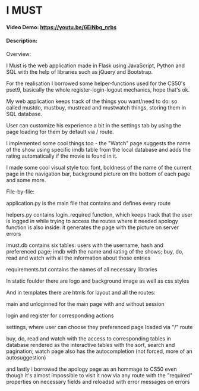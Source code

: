 # I MUST
#### Video Demo:  https://youtu.be/6EiNbg_nrbs
#### Description:
Overview:

I Must is the web application made in Flask using JavaScript, Python and SQL 
with the help of libraries such as jQuery and Bootstrap.

For the realisation I borrowed some helper-functions used for the CS50's pset9,
basically the whole register-login-logout mechanics, hope that's ok.

My web application keeps track of the things you want/need to do: so called
mustdo, mustbuy, mustread and mustwatch things, storing them in SQL database.

User can customize his experience a bit in the settings tab by using the page
loading for them by default via / route.

I implemented some cool things too - the "Watch" page suggests the name of the
show using specific imdb table from the local database and adds the rating
automatically if the movie is found in it.

I made some cool visual style too: font, boldness of the name of the current
page in the navigation bar, background picture on the bottom of each page
and some more.

File-by-file:

application.py is the main file that contains and defines every route

helpers.py contains login_required function, which keeps track that the user is
logged in while trying to access the routes where it needed
apology function is also inside: it generates the page with the picture on
server errors

imust.db contains six tables: users with the username, hash and preferenced
page; imdb with the name and rating of the shows; buy, do, read and watch
with all the information about those entries

requirements.txt contains the names of all necessary libraries

In static foulder there are logo and background image as well as css styles

And in templates there are htmls for layout and all the routes:

main and unloginned for the main page with and without session

login and register for corresponding actions

settings, where user can choose they preferenced page loaded via "/" route

buy, do, read and watch with the access to corresponding tables in database
rendered as the interactive tables with the sort, search and pagination; watch
page also has the autocompletion (not forced, more of an autosuggestion)

and lastly i borrowed the apology page as an hommage to CS50 even though it's
almost impossible to visit it now via any route with the "required" properties
on necessary fields and reloadsd with error messages on errors